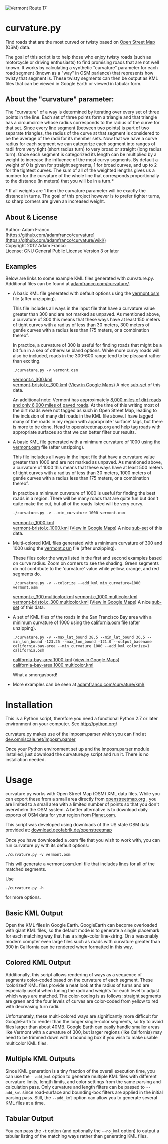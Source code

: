 ![Vermont Route 17](http://www2.adamfranco.com/curvature/images/Page_Mill_Rd.jpg)


curvature.py
============


Find roads that are the most curved or twisty based on [Open Street Map](http://www.openstreetmap.org/) (OSM) data.

The goal of this script is to help those who enjoy twisty roads (such as 
motorcycle or driving enthusiasts) to find promising roads that are not well known.
It works by calculating a synthetic "curvature" parameter for each road segment
(known as a "way" in OSM parlance) that represents how twisty that segment is. 
These twisty segments can then be output as KML files that can be viewed in Google Earth
or viewed in tabular form.


About the "curvature" parameter:
--------------------------------
The "curvature" of a way is determined by iterating over every set of three points
in the line. Each set of three points form a triangle and that triangle has a circumcircle
whose radius corresponds to the radius of the curve for that set. Since every line
segment (between two points) is part of two separate triangles, the radius of the curve
at that segment is considered to be the average of the radii for its member sets.
Now that we have a curve radius for each segment we can categorize each segment into
ranges of radii from very tight (short radius turn) to very broad or straight (long radius turn).
Once each segment is categorized its length can be multiplied by a weight to increase the 
influence of the most curvy segments. By default a weight of 0 is given for straight segments, 
1 for broad curves, and up to 2 for the tightest curves. The sum of all of the weighted
lengths gives us a number for the curvature of the whole line that corresponds proportionally
to the distance (in meters) that you will be in a turn.*

\* If all weights are 1 then the curvature parameter will be exactly the distance in turns. 
The goal of this project however is to prefer tighter turns, so sharp corners are given an
increased weight.

About & License
---------------
Author: Adam Franco  
[https://github.com/adamfranco/curvature](https://github.com/adamfranco/curvature/wiki/)  
Copyright 2012 Adam Franco  
License: GNU General Public License Version 3 or later

Examples
--------
Below are links to some example KML files generated with curvature.py. Additional files can
be found at [adamfranco.com/curvature/](http://www2.adamfranco.com/curvature/).

* A basic KML file generated with default options using the
  [vermont.osm](http://download.geofabrik.de/openstreetmap/north-america/us/vermont.osm.bz2) 
  file (after unzipping). 
  
  This file includes all ways in the input file that have a curvature value greater than 300 
  and are not marked as unpaved. As mentioned above, a curvature of 300 this means that these 
  ways have at least 150 meters of tight curves with a radius of less than 30 meters, 300 meters 
  of gentle curves with a radius less than 175 meters, or a combination thereof.
  
  In practice, a curvature of 300 is useful for finding roads that might be a bit fun
  in a sea of otherwise bland options. While more curvy roads will also be included, roads
  in the 300-600 range tend to be pleasant rather than exciting.
  
  `./curvature.py -v vermont.osm`
  
  [vermont.c_300.kml](http://www2.adamfranco.com/curvature/kml/north_america/us/vermont.c_300.kml)  
  [vermont-bristol.c_300.kml](http://www2.adamfranco.com/curvature/kml/north_america/us/vermont-bristol.c_300.kml)
  ([View in Google Maps](http://goo.gl/maps/T63Kv)) A nice [sub-set](http://www2.adamfranco.com/curvature/osm/vermont-bristol.osm) of this data.
  
  An additional note: Vermont has approximately [8,000 miles of dirt roads and only 6,000 miles
of paved roads](http://www.nytimes.com/1996/06/24/us/in-slow-paced-vermont-the-dirt-road-reigns.html).
  At the time of this writing most of the dirt roads were not tagged as such in Open Street
  Map, leading to the inclusion of many dirt roads in the KML file above. I have tagged
  many of the roads in my region with appropriate 'surface' tags, but there is more to be done.
  Head to [openstreetmap.org](http://www.openstreetmap.org/) and help tag roads with appropriate
  surfaces so that we can better filter our results.
  
* A basic KML file generated with a minimum curvature of 1000 using the
  [vermont.osm](http://download.geofabrik.de/openstreetmap/north-america/us/vermont.osm.bz2) 
  file (after unzipping). 
  
  This file includes all ways in the input file that have a curvature value greater than 1000 
  and are not marked as unpaved. As mentioned above, a curvature of 1000 this means that these 
  ways have at least 500 meters of tight curves with a radius of less than 30 meters, 1000 meters 
  of gentle curves with a radius less than 175 meters, or a combination thereof.
  
  In practice a minimum curvature of 1000 is useful for finding the best roads in a region.
  There will be many roads that are quite fun but don't quite make the cut, but all of the
  roads listed will be very curvy.
  
  `./curvature.py -v --min_curvature 1000 vermont.osm`
  
  [vermont.c_1000.kml](http://www2.adamfranco.com/curvature/kml/north_america/us/vermont.c_1000.kml)  
  [vermont-bristol.c_1000.kml](http://www2.adamfranco.com/curvature/kml/north_america/us/vermont-bristol.c_1000.kml)
  ([View in Google Maps](http://goo.gl/maps/ZDh9u)) A nice [sub-set](http://www2.adamfranco.com/curvature/osm/vermont-bristol.osm) of this data.

* Multi-colored KML files generated with a minimum curvature of 300 and 1000 using the
  [vermont.osm](http://download.geofabrik.de/openstreetmap/north-america/us/vermont.osm.bz2) 
  file (after unzipping). 
  
  These files color the ways listed in the first and second examples based on curve radius. 
  Zoom on corners to see the shading. Green segments do not contribute to the 'curvature' value
  while yellow, orange, and red segments do.
  
  `./curvature.py -v --colorize --add_kml min_curvature=1000 vermont.osm`
  
  [vermont.c_300.multicolor.kml](http://www2.adamfranco.com/curvature/kml/north_america/us/vermont.c_300.multicolor.kml) 
  [vermont.c_1000.multicolor.kml](http://www2.adamfranco.com/curvature/kml/north_america/us/vermont.c_1000.multicolor.kml)  
  [vermont-bristol.c_300.multicolor.kml](http://www2.adamfranco.com/curvature/kml/north_america/us/vermont-bristol.c_300.multicolor.kml)
  ([View in Google Maps](http://goo.gl/maps/ItFNg)) A nice [sub-set](http://www2.adamfranco.com/curvature/osm/vermont-bristol.osm) of this data.

* A set of KML files of the roads in the San Francisco Bay area with a minimum curvature 
  of 1000 using the [california.osm](http://download.geofabrik.de/openstreetmap/north-america/us/california.osm.bz2) 
  file (after unzipping). 
  
  `./curvature.py -v --max_lat_bound 38.5 --min_lat_bound 36.5 --min_lon_bound -123.25 --max_lon_bound -121.0 --output_basename california-bay-area --min_curvature 1000 --add_kml colorize=1 california.osm`
  
   [california-bay-area.1000.kml](http://www2.adamfranco.com/curvature/kml/north_america/us/california-bay-area.1000.kml) ([view in Google Maps](http://goo.gl/maps/uU1R9))  
   [california-bay-area.1000.multicolor.kml](http://www2.adamfranco.com/curvature/kml/north_america/us/california-bay-area.1000.multicolor.kml)
   
   What a smorgasbord!

* More examples can be seen at [adamfranco.com/curvature/kml/](http://www2.adamfranco.com/curvature/kml/)

Installation
============

This is a Python script, therefore you need a functional Python 2.7 or later environment on your computer. See
http://python.org/

curvature.py makes use of the imposm.parser which you can find at
[dev.omniscale.net/imposm.parser](http://dev.omniscale.net/imposm.parser/)

Once your Python environment set up and the imposm.parser module installed, just download the
curvature.py script and run it. There is no installation needed.

Usage
=====
curvature.py works with Open Street Map (OSM) XML data files. While you can export these from a
small area directly from [openstreetmap.org](http://www.openstreetmap.org/) , you are limited to a
small area with a limited number of points so that you don't overwhelm the OSM system. A better
alternative is to download daily exports of OSM data for your region from
[Planet.osm](https://wiki.openstreetmap.org/wiki/Planet.osm).

This script was developed using downloads of the US state OSM data provided at:
[download.geofabrik.de/openstreetmap](http://download.geofabrik.de/openstreetmap/north-america/us/)

Once you have downloaded a .osm file that you wish to work with, you can run curvature.py with its
default options:

<code>./curvature.py -v vermont.osm</code>

This will generate a vermont.osm.kml file that includes lines for all of the matched segments.

Use

<code>./curvature.py -h</code>

for more options.

Basic KML Output
----------
Open the KML files in Google Earth. GoogleEarth can become overloaded with giant KML files, so the
default mode is to generate a single placemark for each matching way that has a single-color 
line-string. On a reasonably modern compter even large files such as roads with curvature greater 
than 300 in California can be rendered when formatted in this way.

Colored KML Output
--------------------
Additionally, this script allows rendering of ways as a sequence of segments color-coded based on
the curvature of each segment. These 'colorized' KML files provide a neat look at the radius of turns and are especially useful when tuning the radii and weights for each level to adjust which ways are matched. The color-coding is as follows: straight segments are green and the four levels of curves are color-coded from yellow to red with decreasing turn radii. 

Unfortunately, these multi-colored ways are significantly more difficult for GoogleEarth to render
than the longer single-color segments, so try to avoid files larger than about 40MB. Google Earth
can easily handle smaller areas like Vermont with a curvature of 300, but larger regions (like
California) may need to be trimmed down with a bounding box if you wish to make usable multicolor
KML files. 

Multiple KML Outputs
--------------------
Since KML generation is a tiny fraction of the overall execution time, you can use the `--add_kml` option to generate multiple KML files with different curvature limits, length limits, and color settings from the same parsing and calculation pass. Only curvature and length filters can be passed to `--add_kml` since road-surface and bounding-box filters are applied in the initial parsing pass. Still, the `--add_kml` option can allow you to generate several KML files at a time.

Tabular Output
--------------
You can pass the `-t` option (and optionally the `--no_kml` option) to output a tabular listing of the matching ways rather than generating KML files.
